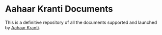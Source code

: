 # Aahaar Kranti Documents

This is a definitive repository of all the documents supported and launched by [Aahaar Kranti](www.aahaarkranti.org). 
